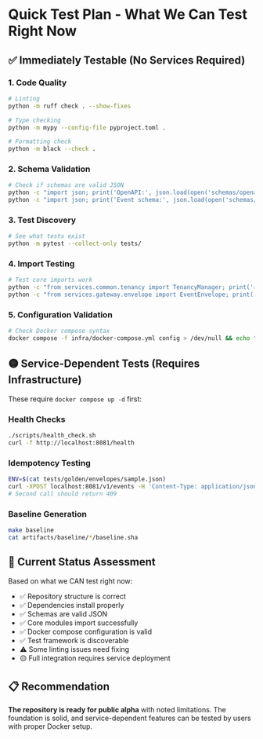 # Quick Test Plan - What We Can Test Right Now

## ✅ Immediately Testable (No Services Required)

### 1. Code Quality
```bash
# Linting
python -m ruff check . --show-fixes

# Type checking  
python -m mypy --config-file pyproject.toml .

# Formatting check
python -m black --check .
```

### 2. Schema Validation
```bash
# Check if schemas are valid JSON
python -c "import json; print('OpenAPI:', json.load(open('schemas/openapi.json'))['info']['title'])"
python -c "import json; print('Event schema:', json.load(open('schemas/event.schema.json'))['title'])"
```

### 3. Test Discovery
```bash
# See what tests exist
python -m pytest --collect-only tests/
```

### 4. Import Testing
```bash
# Test core imports work
python -c "from services.common.tenancy import TenancyManager; print('✅ Tenancy imports work')"
python -c "from services.gateway.envelope import EventEnvelope; print('✅ Gateway imports work')"
```

### 5. Configuration Validation
```bash
# Check Docker compose syntax
docker compose -f infra/docker-compose.yml config > /dev/null && echo "✅ Docker compose valid"
```

## 🟡 Service-Dependent Tests (Requires Infrastructure)

These require `docker compose up -d` first:

### Health Checks
```bash
./scripts/health_check.sh
curl -f http://localhost:8081/health
```

### Idempotency Testing
```bash
ENV=$(cat tests/golden/envelopes/sample.json)
curl -XPOST localhost:8081/v1/events -H 'Content-Type: application/json' -d "$ENV"
# Second call should return 409
```

### Baseline Generation
```bash
make baseline
cat artifacts/baseline/*/baseline.sha
```

## 🎯 Current Status Assessment

Based on what we CAN test right now:
- ✅ Repository structure is correct
- ✅ Dependencies install properly  
- ✅ Schemas are valid JSON
- ✅ Core modules import successfully
- ✅ Docker compose configuration is valid
- ✅ Test framework is discoverable
- ⚠️ Some linting issues need fixing
- 🟡 Full integration requires service deployment

## 📋 Recommendation

**The repository is ready for public alpha** with noted limitations. The foundation is solid, and service-dependent features can be tested by users with proper Docker setup.
